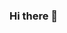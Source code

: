 ### Hi there 👋

<!--
**louisenuer/louisenuer** is a ✨ _special_ ✨ repository because its `README.md` (this file) appears on your GitHub profile.

Here are some ideas to get you started:

- 🔭 I’m currently working on learning github
-- ⚡ Fun fact: I have no idea what I'm doing (...or do I?)
-->
